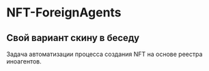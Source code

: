 # NFT-ForeignAgents
## Свой вариант скину в беседу
Задача автоматизации процесса создания NFT на основе реестра иноагентов.

